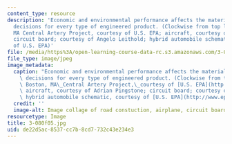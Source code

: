 ```yaml
---
content_type: resource
description: 'Economic and environmental performance affects the materials selection
  decisions for every type of engineered product. (Clockwise from top left: The Boston,
  MA Central Artery Project, courtesy of U.S. EPA; aircraft, courtesy of Adrian Pingstone;
  circuit board; courtesy of Angelo Leithold; hybrid automobile schematic, courtesy
  of U.S. EPA)'
file: /media/https%3A/open-learning-course-data-rc.s3.amazonaws.com/3-080-economic-environmental-issues-in-materials-selection-fall-2005/de22d5ac8537cc7b8cd7732c43e234e3_3-080f05.jpg
file_type: image/jpeg
image_metadata:
  caption: "Economic and environmental performance affects the materials selection\
    \ decisions for every type of engineered product. (Clockwise from top left: The\
    \ Boston, MA\_Central Artery Project,\_courtesy of [U.S. EPA](http://www.epa.gov/);\
    \ aircraft, courtesy of Adrian Pingstone; circuit board; courtesy of Angelo Leithold;\
    \ hybrid automobile schematic, courtesy of [U.S. EPA](http://www.epa.gov/))"
  credit: ''
  image-alt: Image collage of road constuction, airplane, circuit board and car.
resourcetype: Image
title: 3-080f05.jpg
uid: de22d5ac-8537-cc7b-8cd7-732c43e234e3
---
```

